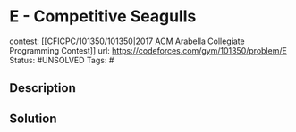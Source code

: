 # E - Competitive Seagulls

contest: [[CFICPC/101350/101350|2017 ACM Arabella Collegiate Programming Contest]]
url: https://codeforces.com/gym/101350/problem/E
Status: #UNSOLVED
Tags: #

## Description

## Solution

